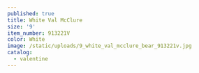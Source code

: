 ```yaml
---
published: true
title: White Val McClure
size: '9'
item_number: 913221V
color: White
image: /static/uploads/9_white_val_mcclure_bear_913221v.jpg
catalog:
  - valentine
---
```



